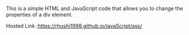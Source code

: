 This is a simple HTML and JavaScript code that allows you to change the properties of a div element.

Hosted Link :https://rhushi1998.github.io/javaScript/ass/
